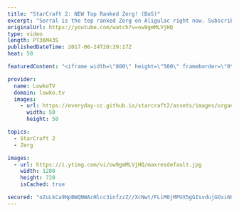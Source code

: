 ```yaml
---
title: "StarCraft 2: NEW Top Ranked Zerg! (Bo5)"
excerpt: "Serral is the top ranked Zerg on Aligulac right now. Subscribe for more videos: http://lowko.tv/youtube Stats vs INnoVation: https://goo.gl/nzunjC  This is a best of 5 series of Zerg vs Zerg between Serral and Elazer. Both players play extremely well and while some of the games are cheezy, they are well"
originalUrl: https://youtube.com/watch?v=ow9gmMLVjHQ
type: video
length: PT36M43S
publishedDateTime: 2017-06-24T20:39:17Z
heat: 50

featuredContent: "<iframe width=\"800\" height=\"500\" frameborder=\"0\" src=\"https://www.youtube.com/embed/ow9gmMLVjHQ\" allow=\"accelerometer; autoplay; encrypted-media; gyroscope; picture-in-picture\" allowfullscreen></iframe>"

provider:
  name: LowkoTV
  domain: lowko.tv
  images:
    - url: https://everyday-cc.github.io/starcraft2/assets/images/organizations/lowko.tv-50x50.jpg
      width: 50
      height: 50

topics:
  - StarCraft 2
  - Zerg

images:
  - url: https://i.ytimg.com/vi/ow9gmMLVjHQ/maxresdefault.jpg
    width: 1280
    height: 720
    isCached: true

secured: "oZuLkCa9NpBWQNWAcHlcc3infzzZ//XcNwt/FLiM0jMPUX5gGIsvdujGOxi6HbWyvJE6UcfCGdqSOtfuNJCZU4YYeaB393MTLvt4Qsjf+KdSFRIPsigdR8mW66/eHaZrLpFdS76U88BZL2zeLwF5Yndv8WZE9jdZpozHv1jK1ReOe/2KzdB2a3s/UaTW0lGib9Up/eYR0S/gb0398l56ds9SVDZ/AN2xVcyH7ucWVfWmzW7FoEXvtbqvXPsMdl1LOOH7V4uwc+BZnAnUBtqP5pAQW3SgNcAiLzTquYz2nOl4BdIcgLSBRJKROtRQsiTjVhYP+6E1talYxzQCAcMj/EBJWDDB5PmD7dtqiIb2jfZN+yqfrMclUhAmFSi/p5lfJPidbt9du8z7NAC2Est8++99dbxDhxKvVnSIHANDEBQ=;nTFRcemrN08Ge9uj9l5fXQ=="
---
```


